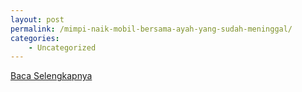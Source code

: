 ```yaml
---
layout: post
permalink: /mimpi-naik-mobil-bersama-ayah-yang-sudah-meninggal/
categories:
    - Uncategorized
---
```


[Baca Selengkapnya](/05)